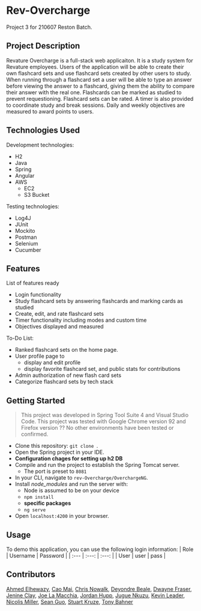 # Rev-Overcharge
Project 3 for 210607 Reston Batch.

## Project Description

Revature Overcharge is a full-stack web applicaiton. It is a study system for Revature employees. Users of the application will be able to create their own flashcard sets and use flashcard sets created by other users to study. When running through a flashcard set a user will be able to type an answer before viewing the answer to a flashcard, giving them the ability to compare their answer with the real one. Flashcards can be marked as studied to prevent requestioning. Flashcard sets can be rated. A timer is also provided to coordinate study and break sessions. Daily and weekly objectives are measured to award points to users.


## Technologies Used

Development technologies:
* H2
* Java
* Spring
* Angular
* AWS
    - EC2
    - S3 Bucket

Testing technologies:
* Log4J
* JUnit
* Mockito
* Postman
* Selenium
* Cucumber

## Features

List of features ready
* Login functionality
* Study flashcard sets by answering flashcards and marking cards as studied
* Create, edit, and rate flashcard sets
* Timer functionality including modes and custom time
* Objectives displayed and measured

To-Do List:
* Ranked flashcard sets on the home page.
* User profile page to 
    - display and edit profile
    - display favorite flashcard set, and public stats for contributions
* Admin authorization of new flash card sets
* Categorize flashcard sets by tech stack

## Getting Started

> This project was developed in Spring Tool Suite 4 and Visual Studio Code.
> This project was tested with Google Chrome version 92 and Firefox version ??
> No other environments have been tested or confirmed.

* Clone this repository: `git clone `.
* Open the Spring project in your IDE.
* **Configuration chages for setting up h2 DB**
* Compile and run the project to establish the Spring Tomcat server.
    - The port is preset to `8081`
* In your CLI, navigate to `rev-Overcharge/OverchargeNG`.
* Install *node_modules* and run the server with:
    - Node is assumed to be on your device
    - `npm install`
    - **specific packages**
    - `ng serve`
* Open `localhost:4200` in your browser.

## Usage

To demo this application, you can use the following login information:
| Role | Username | Password |
| :--- | :---: | :---: |
| User | user | pass |

## Contributors

[Ahmed Elhewazy](https://github.com/elhewazy), [Cao Mai](https://github.com/caocmai), [Chris Nowalk](https://github.com/ChristopherNowalk), [Deyondre Beale](https://github.com/DeyondreBeale), [Dwayne Fraser](https://github.com/dwayne-revature), [Jenine Clay](https://github.com/jeninec), [Joe La Macchia](https://github.com/JosephLamacchia), [Jordan Hupp](https://github.com/jhupprevature), [Jugue Nkuzu](https://github.com/juguenkuzu), [Kevin Leader](https://github.com/kileader), [Nicolis Miller](https://github.com/nicxm), [Sean Guo](https://github.com/SeanGRev), [Stuart Kruze](https://github.com/stukruze), [Tony Bahner](https://github.com/abahner)
